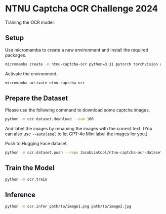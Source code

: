 # NTNU Captcha OCR Challenge 2024

Training the OCR model.

## Setup

Use micromamba to create a new environment and install the required packages.

```bash
micromamba create -n ntnu-captcha-ocr python=3.11 pytorch torchvision accelerate datasets tensorboard openai -c pytorch -c conda-forge
```

Activate the environment.

```bash
micromamba activate ntnu-captcha-ocr
```

## Prepare the Dataset

Please use the following command to download some captcha images.

```bash
python -m ocr.dataset.download --num 100
```

And label the images by renaming the images with the correct text. (You can also use `--autolabel` to let GPT-4o Mini label the images for you.)

Push to Hugging Face dataset.

```bash
python -m ocr.dataset.push --repo JacobLinCool/ntnu-captcha-ocr-dataset
```

## Train the Model

```bash
python -m ocr.train
```

## Inference

```bash
python -m ocr.infer path/to/image1.png path/to/image2.jpg
```
